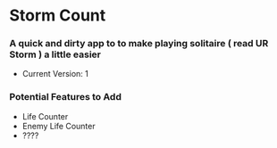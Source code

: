 # Storm Count #

### A quick and dirty app to to make playing solitaire ( read UR Storm ) a little easier ###

* Current Version: 1

### Potential Features to Add ###

* Life Counter
* Enemy Life Counter
* ????